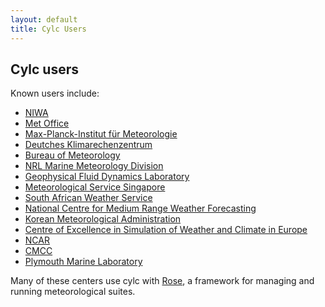 ```yaml
---
layout: default
title: Cylc Users
---
```


## Cylc users

Known users include:

  * [NIWA](http://www.niwa.co.nz)
  * [Met Office](http://www.metoffice.gov.uk)
  * [Max-Planck-Institut f&uuml;r
      Meteorologie](http://www.mpimet.mpg.de/mpimet-startseite/)
  * [Deutches Klimarechenzentrum](https://www.dkrz.de/)
  * [Bureau of Meteorology](http://www.bom.gov.au/)
  * [NRL Marine Meteorology Division](http://www.nrlmry.navy.mil)
  * [Geophysical Fluid Dynamics Laboratory](http://www.gfdl.noaa.gov/)
  * [Meteorological Service Singapore](http://www.weather.gov.sg/home/)
  * [South African Weather Service](http://www.weathersa.co.za/)
  * [National Centre for Medium Range Weather
      Forecasting](http://www.ncmrwf.gov.in/)
  * [Korean Meteorological Administration](http://web.kma.go.kr/)
  * [Centre of Excellence in Simulation of Weather and Climate in
      Europe](https://verc.enes.org/esiwace/services/sup_cylc)
  * [NCAR](https://ncar.ucar.edu)
  * [CMCC](https://www.cmcc.it)
  * [Plymouth Marine Laboratory](https://www.pml.ac.uk/)
 
Many of these centers use cylc with [Rose](https://github.com/metomi/rose), a
framework for managing and running meteorological suites.


